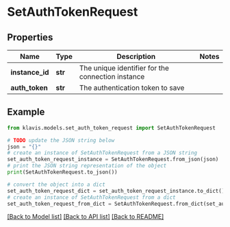 # SetAuthTokenRequest


## Properties

Name | Type | Description | Notes
------------ | ------------- | ------------- | -------------
**instance_id** | **str** | The unique identifier for the connection instance | 
**auth_token** | **str** | The authentication token to save | 

## Example

```python
from klavis.models.set_auth_token_request import SetAuthTokenRequest

# TODO update the JSON string below
json = "{}"
# create an instance of SetAuthTokenRequest from a JSON string
set_auth_token_request_instance = SetAuthTokenRequest.from_json(json)
# print the JSON string representation of the object
print(SetAuthTokenRequest.to_json())

# convert the object into a dict
set_auth_token_request_dict = set_auth_token_request_instance.to_dict()
# create an instance of SetAuthTokenRequest from a dict
set_auth_token_request_from_dict = SetAuthTokenRequest.from_dict(set_auth_token_request_dict)
```
[[Back to Model list]](../README.md#documentation-for-models) [[Back to API list]](../README.md#documentation-for-api-endpoints) [[Back to README]](../README.md)


